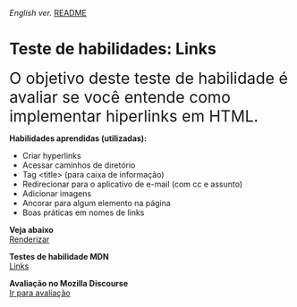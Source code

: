 <span><i>English ver.</i> <a href="https://github.com/alexandre-j-dev/MDN-Mozilla-Developer-Network/blob/HTML/Test%20your%20skills:%20Links/README.en.md"> README</a></span>

<h1>Teste de habilidades: Links</h1>

<span style="font-size:28px"> O objetivo deste teste de habilidade é avaliar se você entende como implementar hiperlinks em HTML. </span>

<strong>Habilidades aprendidas (utilizadas):</strong>
<ul>  
<li>Criar hyperlinks</li>
<li>Acessar caminhos de diretório</li>
<li>Tag &lt;title&gt; (para caixa de informação)</li>
<li>Redirecionar para o aplicativo de e-mail (com cc e assunto)</li>  
<li>Adicionar imagens</li> 
<li>Ancorar para algum elemento na página</li>
<li>Boas práticas em nomes de links</li>  
</ul>
  
 
<strong>Veja abaixo</strong><br>
<a href="https://htmlpreview.github.io/?https://github.com/alexandre-j-dev/MDN-Mozilla-Developer-Network/blob/HTML/Test%20your%20skills:%20Links/index.html"> Renderizar </a><br>

<strong>Testes de habilidade MDN</strong><br>
<a target="_blank" href="https://developer.mozilla.org/en-US/docs/Learn/HTML/Introduction_to_HTML/Test_your_skills:_Links"> Links </a><br>

<strong>Avaliação no Mozilla Discourse</strong><br>
<a target="_blank" href="https://discourse.mozilla.org/t/assessment-wanted-for-links-skill-tests/106520">Ir para avaliação </a>


